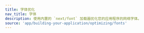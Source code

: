 ```yaml
---
title: 字体优化
nav_title: 字体
description: 使用内置的 `next/font` 加载器优化您的应用程序的网络字体。
source: 'app/building-your-application/optimizing/fonts'
---
```


